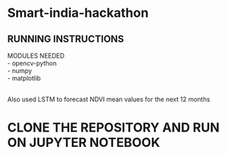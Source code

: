# Smart-india-hackathon

<h2>RUNNING INSTRUCTIONS</h2>
MODULES NEEDED<br/>
 - opencv-python<br/>
 - numpy<br/>
 - matplotlib<br/><br/>
 
 Also used LSTM to forecast NDVI mean values for the next 12 months 

# CLONE THE REPOSITORY AND RUN ON JUPYTER NOTEBOOK
